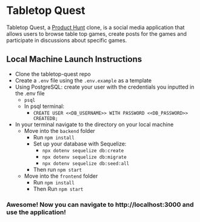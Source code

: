 # Tabletop Quest

Tabletop Quest, a [Product Hunt](https://www.producthunt.com/) clone, is a social media application that allows users to browse table top games, create posts for the games and participate in discussions about specific games.

## Local Machine Launch Instructions
* Clone the tabletop-quest repo
* Create a `.env` file using the `.env.example` as a template
* Using PostgreSQL: create your user with the credentials you inputted in the .env file
  * `psql`
  * In psql terminal:
    * `CREATE USER <<DB_USERNAME>> WITH PASSWORD <<DB_PASSWORD>> CREATEDB;`
* In your terminal navigate to the directory on your local machine
  * Move into the `backend` folder
    * Run `npm install`
    * Set up your database with Sequelize:
      * `npx dotenv sequelize db:create`
      * `npx dotenv sequelize db:migrate`
      * `npx dotenv sequelize db:seed:all`
    * Then run `npm start`
  * Move into the `frontend` folder
    * Run `npm install`
    * Then Run `npm start`
### Awesome! Now you can navigate to http://localhost:3000 and use the application!
